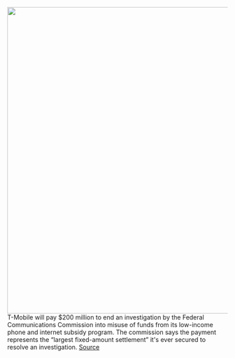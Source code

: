 <img src='https://cdn.vox-cdn.com/thumbor/XpNM6DF1lB9WJKyVXXv8wQKFXSU=/0x0:2040x1360/1200x800/filters:focal(857x517:1183x843)/cdn.vox-cdn.com/uploads/chorus_image/image/67737432/acastro_191108_1777_t-mobile_0001.0.0.jpg' width='700px' /><br/>
T-Mobile will pay $200 million to end an investigation by the Federal Communications Commission into misuse of funds from its low-income phone and internet subsidy program. The commission says the payment represents the “largest fixed-amount settlement” it's ever secured to resolve an investigation.
<a href='https://www.theverge.com/2020/11/4/21549299/fcc-tmobile-lifeline-phone-subsidies-misuse-settlement'> Source <a/>